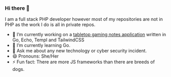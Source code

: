 ### Hi there 👋

I am a full stack PHP developer however most of my repositories are not in PHP as the work I do is all in private repos.

- 🔭 I’m currently working on a [tabletop gaming notes application](https://github.com/Olivia-Newberry/go-tabletop-companion-app) written in Go, Echo, Templ and TailwindCSS
- 🌱 I’m currently learning Go.
- 💬 Ask me about any new technology or cyber security incident.
- 😄 Pronouns: She/Her
- ⚡ Fun fact: There are more JS frameworks than there are breeds of dogs.
